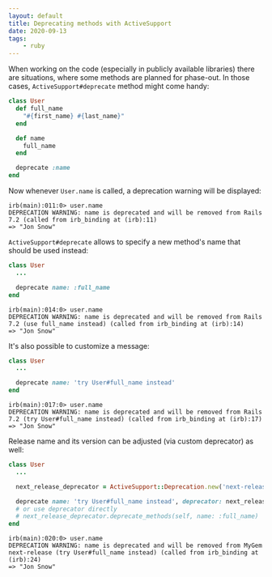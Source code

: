 ```yaml
---
layout: default
title: Deprecating methods with ActiveSupport
date: 2020-09-13
tags:
    - ruby
---
```


When working on the code (especially in publicly available libraries) there are situations, where some methods are planned for phase-out. In those cases, `ActiveSupport#deprecate` method might come handy:

```ruby
class User
  def full_name
    "#{first_name} #{last_name}"
  end

  def name
    full_name
  end

  deprecate :name
end
```

Now whenever `User.name` is called, a deprecation warning will be displayed:

```
irb(main):011:0> user.name
DEPRECATION WARNING: name is deprecated and will be removed from Rails 7.2 (called from irb_binding at (irb):11)
=> "Jon Snow"
```

`ActiveSupport#deprecate` allows to specify a new method's name that should be used instead:

```ruby
class User
  ...

  deprecate name: :full_name
end
```

```
irb(main):014:0> user.name
DEPRECATION WARNING: name is deprecated and will be removed from Rails 7.2 (use full_name instead) (called from irb_binding at (irb):14)
=> "Jon Snow"
```

It's also possible to customize a message:

```ruby
class User
  ...

  deprecate name: 'try User#full_name instead'
end
```

```
irb(main):017:0> user.name
DEPRECATION WARNING: name is deprecated and will be removed from Rails 7.2 (try User#full_name instead) (called from irb_binding at (irb):17)
=> "Jon Snow"
```

Release name and its version can be adjusted (via custom deprecator) as well:

```ruby
class User
  ...

  next_release_deprecator = ActiveSupport::Deprecation.new('next-release', 'MyGem')

  deprecate name: 'try User#full_name instead', deprecator: next_release_deprecator
  # or use deprecator directly
  # next_release_deprecator.deprecate_methods(self, name: :full_name)
end
```

```
irb(main):020:0> user.name
DEPRECATION WARNING: name is deprecated and will be removed from MyGem next-release (try User#full_name instead) (called from irb_binding at (irb):24)
=> "Jon Snow"
```
